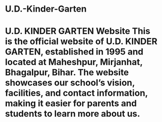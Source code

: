 # U.D.-Kinder-Garten
# U.D. KINDER GARTEN Website  This is the official website of **U.D. KINDER GARTEN**, established in 1995 and located at Maheshpur, Mirjanhat, Bhagalpur, Bihar. The website showcases our school’s vision, facilities, and contact information, making it easier for parents and students to learn more about us.    
